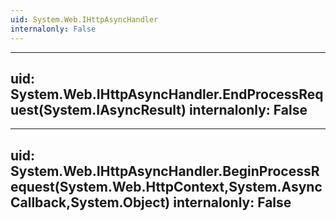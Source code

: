 ```yaml
---
uid: System.Web.IHttpAsyncHandler
internalonly: False
---
```


---
uid: System.Web.IHttpAsyncHandler.EndProcessRequest(System.IAsyncResult)
internalonly: False
---

---
uid: System.Web.IHttpAsyncHandler.BeginProcessRequest(System.Web.HttpContext,System.AsyncCallback,System.Object)
internalonly: False
---
